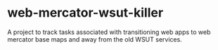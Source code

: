 # web-mercator-wsut-killer
A project to track tasks associated with transitioning web apps to web mercator base maps and away from the old WSUT services.
